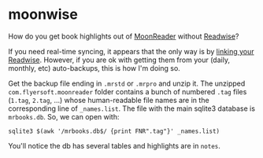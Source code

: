 # moonwise

How do you get book highlights out of [MoonReader](https://www.moondownload.com/) without [Readwise](https://readwise.io/)?

If you need real-time syncing, it appears that the only way is by [linking your Readwise](https://docs.readwise.io/readwise/docs/importing-highlights/moon-reader). However, if you are ok with getting them from your (daily, monthly, etc) auto-backups, this is how I'm doing so.

Get the backup file ending in `.mrstd` or `.mrpro` and unzip it. The unzipped `com.flyersoft.moonreader` folder contains a bunch of numbered `.tag` files (`1.tag`, `2.tag`, ...) whose human-readable file names are in the corresponding line of `_names.list`. The file with the main sqlite3 database is `mrbooks.db`. So, we can open with:

```{bash}
sqlite3 $(awk '/mrbooks.db$/ {print FNR".tag"}' _names.list)
```

You'll notice the db has several tables and highlights are in `notes`.